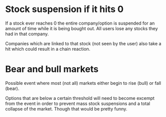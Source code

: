# Stock suspension if it hits 0
If a stock ever reaches 0 the entire company/option is suspended for an amount of time while it is being bought out. All users lose any stocks they had in that company. 

Companies which are linked to that stock (not seen by the user) also take a hit which could result in a chain reaction.

# Bear and bull markets
Possible event where most (not all) markets either begin to rise (bull) or fall (bear).

Options that are below a certain threshold will need to become excempt from the event in order to prevent mass stock suspensions and a total collapse of the market. Though that would be pretty funny.